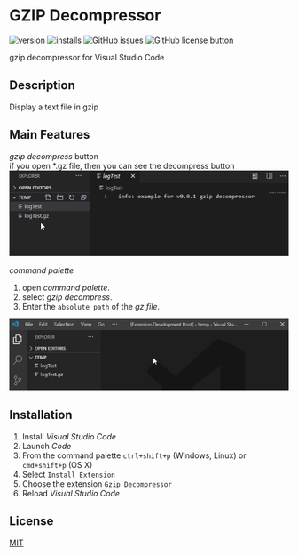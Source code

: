 # GZIP Decompressor

[![version](https://img.shields.io/vscode-marketplace/v/hyunkyunmoon.gzipdecompressor.svg)](https://marketplace.visualstudio.com/items?itemName=hyunkyunmoon.gzipdecompressor)
[![installs](https://img.shields.io/vscode-marketplace/d/hyunkyunmoon.gzipdecompressor.svg)](https://marketplace.visualstudio.com/items?itemName=hyunkyunmoon.gzipdecompressor)
[![GitHub issues](https://img.shields.io/github/issues/hyeongyun0916/GZIP_Decompressor.svg)](https://github.com/hyeongyun0916/GZIP_Decompressor/issues)
[![GitHub license button](https://img.shields.io/github/license/hyeongyun0916/GZIP_Decompressor.svg)](https://github.com/hyeongyun0916/GZIP_Decompressor/blob/master/LICENSE)

gzip decompressor for Visual Studio Code

## Description

Display a text file in gzip

## Main Features

*gzip decompress* button\
if you open *.gz file, then you can see the decompress button
![Title Button](images/title-button.gif)

*command palette*

1. open *command palette*.
2. select *gzip decompress*.
3. Enter the `absolute path` of the *gz file*.


![Command Palette](images/command-palette.gif)

## Installation

1. Install *Visual Studio Code*
2. Launch *Code*
3. From the command palette `ctrl+shift+p` (Windows, Linux) or `cmd+shift+p` (OS X)
4. Select `Install Extension`
5. Choose the extension `Gzip Decompressor`
6. Reload *Visual Studio Code*

## License

[MIT](LICENSE)
